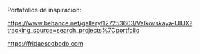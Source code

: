 Portafolios de inspiración:

https://www.behance.net/gallery/127253603/Valkovskaya-UIUX?tracking_source=search_projects%7Cportfolio

https://fridaescobedo.com

